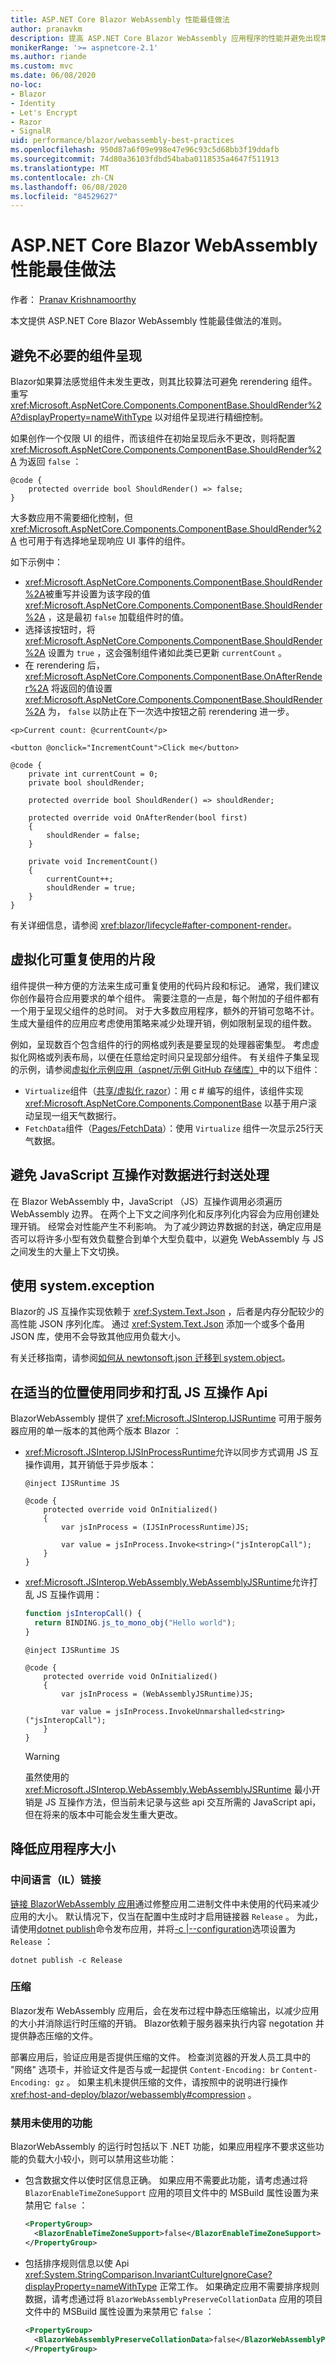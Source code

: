 ```yaml
---
title: ASP.NET Core Blazor WebAssembly 性能最佳做法
author: pranavkm
description: 提高 ASP.NET Core Blazor WebAssembly 应用程序的性能并避免出现常见性能问题的提示。
monikerRange: '>= aspnetcore-2.1'
ms.author: riande
ms.custom: mvc
ms.date: 06/08/2020
no-loc:
- Blazor
- Identity
- Let's Encrypt
- Razor
- SignalR
uid: performance/blazor/webassembly-best-practices
ms.openlocfilehash: 950d87a6f09e998e47e96c93c5d68bb3f19ddafb
ms.sourcegitcommit: 74d80a36103fdbd54baba0118535a4647f511913
ms.translationtype: MT
ms.contentlocale: zh-CN
ms.lasthandoff: 06/08/2020
ms.locfileid: "84529627"
---
```

# <a name="aspnet-core-blazor-webassembly-performance-best-practices"></a>ASP.NET Core Blazor WebAssembly 性能最佳做法

作者： [Pranav Krishnamoorthy](https://github.com/pranavkm)

本文提供 ASP.NET Core Blazor WebAssembly 性能最佳做法的准则。

## <a name="avoid-unnecessary-component-renders"></a>避免不必要的组件呈现

Blazor如果算法感觉组件未发生更改，则其比较算法可避免 rerendering 组件。 重写 <xref:Microsoft.AspNetCore.Components.ComponentBase.ShouldRender%2A?displayProperty=nameWithType> 以对组件呈现进行精细控制。

如果创作一个仅限 UI 的组件，而该组件在初始呈现后永不更改，则将配置 <xref:Microsoft.AspNetCore.Components.ComponentBase.ShouldRender%2A> 为返回 `false` ：

```razor
@code {
    protected override bool ShouldRender() => false;
}
```

大多数应用不需要细化控制，但 <xref:Microsoft.AspNetCore.Components.ComponentBase.ShouldRender%2A> 也可用于有选择地呈现响应 UI 事件的组件。

如下示例中：

* <xref:Microsoft.AspNetCore.Components.ComponentBase.ShouldRender%2A>被重写并设置为该字段的值 <xref:Microsoft.AspNetCore.Components.ComponentBase.ShouldRender%2A> ，这是最初 `false` 加载组件时的值。
* 选择该按钮时，将 <xref:Microsoft.AspNetCore.Components.ComponentBase.ShouldRender%2A> 设置为 `true` ，这会强制组件诸如此类已更新 `currentCount` 。
* 在 rerendering 后， <xref:Microsoft.AspNetCore.Components.ComponentBase.OnAfterRender%2A> 将返回的值设置 <xref:Microsoft.AspNetCore.Components.ComponentBase.ShouldRender%2A> 为， `false` 以防止在下一次选中按钮之前 rerendering 进一步。

```razor
<p>Current count: @currentCount</p>

<button @onclick="IncrementCount">Click me</button>

@code {
    private int currentCount = 0;
    private bool shouldRender;

    protected override bool ShouldRender() => shouldRender;

    protected override void OnAfterRender(bool first)
    {
        shouldRender = false;
    }

    private void IncrementCount()
    {
        currentCount++;
        shouldRender = true;
    }
}
```

有关详细信息，请参阅 <xref:blazor/lifecycle#after-component-render>。

## <a name="virtualize-re-usable-fragments"></a>虚拟化可重复使用的片段

组件提供一种方便的方法来生成可重复使用的代码片段和标记。 通常，我们建议你创作最符合应用要求的单个组件。 需要注意的一点是，每个附加的子组件都有一个用于呈现父组件的总时间。 对于大多数应用程序，额外的开销可忽略不计。 生成大量组件的应用应考虑使用策略来减少处理开销，例如限制呈现的组件数。

例如，呈现数百个包含组件的行的网格或列表是要呈现的处理器密集型。 考虑虚拟化网格或列表布局，以便在任意给定时间只呈现部分组件。 有关组件子集呈现的示例，请参阅[虚拟化示例应用（aspnet/示例 GitHub 存储库）](https://github.com/aspnet/samples/tree/master/samples/aspnetcore/blazor/Virtualization)中的以下组件：

* `Virtualize`组件（[共享/虚拟化 razor](https://github.com/aspnet/samples/blob/master/samples/aspnetcore/blazor/Virtualization/Shared/Virtualize.cs)）：用 c # 编写的组件，该组件实现 <xref:Microsoft.AspNetCore.Components.ComponentBase> 以基于用户滚动呈现一组天气数据行。
* `FetchData`组件（[Pages/FetchData](https://github.com/aspnet/samples/blob/master/samples/aspnetcore/blazor/Virtualization/Pages/FetchData.razor)）：使用 `Virtualize` 组件一次显示25行天气数据。

## <a name="avoid-javascript-interop-to-marshal-data"></a>避免 JavaScript 互操作对数据进行封送处理

在 Blazor WebAssembly 中，JavaScript （JS）互操作调用必须遍历 WebAssembly 边界。 在两个上下文之间序列化和反序列化内容会为应用创建处理开销。 经常会对性能产生不利影响。 为了减少跨边界数据的封送，确定应用是否可以将许多小型有效负载整合到单个大型负载中，以避免 WebAssembly 与 JS 之间发生的大量上下文切换。

## <a name="use-systemtextjson"></a>使用 system.exception

Blazor的 JS 互操作实现依赖于 <xref:System.Text.Json> ，后者是内存分配较少的高性能 JSON 序列化库。 通过 <xref:System.Text.Json> 添加一个或多个备用 JSON 库，使用不会导致其他应用负载大小。

有关迁移指南，请参阅[如何从 newtonsoft.json 迁移到 system.object](/dotnet/standard/serialization/system-text-json-migrate-from-newtonsoft-how-to)。

## <a name="use-synchronous-and-unmarshalled-js-interop-apis-where-appropriate"></a>在适当的位置使用同步和打乱 JS 互操作 Api

BlazorWebAssembly 提供了 <xref:Microsoft.JSInterop.IJSRuntime> 可用于服务器应用的单一版本的其他两个版本 Blazor ：

* <xref:Microsoft.JSInterop.IJSInProcessRuntime>允许以同步方式调用 JS 互操作调用，其开销低于异步版本：

  ```razor
  @inject IJSRuntime JS

  @code {
      protected override void OnInitialized()
      {
          var jsInProcess = (IJSInProcessRuntime)JS;

          var value = jsInProcess.Invoke<string>("jsInteropCall");
      }
  }
  ```

* <xref:Microsoft.JSInterop.WebAssembly.WebAssemblyJSRuntime>允许打乱 JS 互操作调用：

  ```javascript
  function jsInteropCall() {
    return BINDING.js_to_mono_obj("Hello world");
  }
  ```

  ```razor
  @inject IJSRuntime JS

  @code {
      protected override void OnInitialized()
      {
          var jsInProcess = (WebAssemblyJSRuntime)JS;

          var value = jsInProcess.InvokeUnmarshalled<string>("jsInteropCall");
      }
  }
  ```

  > [!WARNING]
  > 虽然使用的 <xref:Microsoft.JSInterop.WebAssembly.WebAssemblyJSRuntime> 最小开销是 JS 互操作方法，但当前未记录与这些 api 交互所需的 JavaScript api，但在将来的版本中可能会发生重大更改。

## <a name="reduce-app-size"></a>降低应用程序大小

### <a name="intermediate-language-il-linking"></a>中间语言（IL）链接

[链接 BlazorWebAssembly 应用](xref:host-and-deploy/blazor/configure-linker)通过修整应用二进制文件中未使用的代码来减少应用的大小。 默认情况下，仅当在配置中生成时才启用链接器 `Release` 。 为此，请使用[dotnet publish](/dotnet/core/tools/dotnet-publish)命令发布应用，并将[-c |--configuration](/dotnet/core/tools/dotnet-publish#options)选项设置为 `Release` ：

```dotnetcli
dotnet publish -c Release
```

### <a name="compression"></a>压缩

Blazor发布 WebAssembly 应用后，会在发布过程中静态压缩输出，以减少应用的大小并消除运行时压缩的开销。 Blazor依赖于服务器来执行内容 negotation 并提供静态压缩的文件。

部署应用后，验证应用是否提供压缩的文件。 检查浏览器的开发人员工具中的 "网络" 选项卡，并验证文件是否与或一起提供 `Content-Encoding: br` `Content-Encoding: gz` 。 如果主机未提供压缩的文件，请按照中的说明进行操作 <xref:host-and-deploy/blazor/webassembly#compression> 。

### <a name="disable-unused-features"></a>禁用未使用的功能

BlazorWebAssembly 的运行时包括以下 .NET 功能，如果应用程序不要求这些功能的负载大小较小，则可以禁用这些功能：

* 包含数据文件以使时区信息正确。 如果应用不需要此功能，请考虑通过将 `BlazorEnableTimeZoneSupport` 应用的项目文件中的 MSBuild 属性设置为来禁用它 `false` ：

  ```xml
  <PropertyGroup>
    <BlazorEnableTimeZoneSupport>false</BlazorEnableTimeZoneSupport>
  </PropertyGroup>
  ```

* 包括排序规则信息以使 Api <xref:System.StringComparison.InvariantCultureIgnoreCase?displayProperty=nameWithType> 正常工作。 如果确定应用不需要排序规则数据，请考虑通过将 `BlazorWebAssemblyPreserveCollationData` 应用的项目文件中的 MSBuild 属性设置为来禁用它 `false` ：

  ```xml
  <PropertyGroup>
    <BlazorWebAssemblyPreserveCollationData>false</BlazorWebAssemblyPreserveCollationData>
  </PropertyGroup>
  ```
